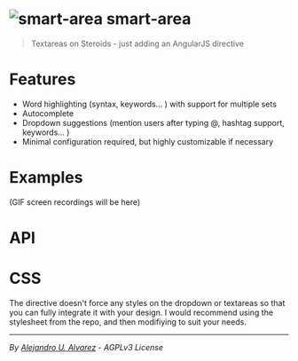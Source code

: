 ![smart-area](https://raw.githubusercontent.com/aurbano/smart-area/master/assets/logo-200.png?token=ACsmKia-w9aPJophgTpGKZsTMtAO3g6mks5VMU-xwA%3D%3D)  smart-area
=

> Textareas on Steroids - just adding an AngularJS directive

# Features

* Word highlighting (syntax, keywords... ) with support for multiple sets
* Autocomplete
* Dropdown suggestions (mention users after typing @, hashtag support, keywords... )
* Minimal configuration required, but highly customizable if necessary

# Examples

(GIF screen recordings will be here)

# API

# CSS
The directive doesn't force any styles on the dropdown or textareas so that you can fully integrate it with your design. I would recommend using the stylesheet from the repo, and then modifiying to suit your needs.

-----------
*By [Alejandro U. Alvarez](http://urbanoalvarez.es) - AGPLv3 License*
